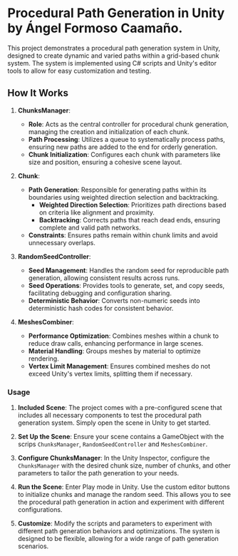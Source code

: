 # Procedural Path Generation in Unity by Ángel Formoso Caamaño.

This project demonstrates a procedural path generation system in Unity, designed to create dynamic and varied paths within a grid-based chunk system. The system is implemented using C# scripts and Unity's editor tools to allow for easy customization and testing.

## How It Works

1. **ChunksManager**:
   - **Role**: Acts as the central controller for procedural chunk generation, managing the creation and initialization of each chunk.
   - **Path Processing**: Utilizes a queue to systematically process paths, ensuring new paths are added to the end for orderly generation.
   - **Chunk Initialization**: Configures each chunk with parameters like size and position, ensuring a cohesive scene layout.

2. **Chunk**:
   - **Path Generation**: Responsible for generating paths within its boundaries using weighted direction selection and backtracking.
     - **Weighted Direction Selection**: Prioritizes path directions based on criteria like alignment and proximity.
     - **Backtracking**: Corrects paths that reach dead ends, ensuring complete and valid path networks.
   - **Constraints**: Ensures paths remain within chunk limits and avoid unnecessary overlaps.

3. **RandomSeedController**:
   - **Seed Management**: Handles the random seed for reproducible path generation, allowing consistent results across runs.
   - **Seed Operations**: Provides tools to generate, set, and copy seeds, facilitating debugging and configuration sharing.
   - **Deterministic Behavior**: Converts non-numeric seeds into deterministic hash codes for consistent behavior.

4. **MeshesCombiner**:
   - **Performance Optimization**: Combines meshes within a chunk to reduce draw calls, enhancing performance in large scenes.
   - **Material Handling**: Groups meshes by material to optimize rendering.
   - **Vertex Limit Management**: Ensures combined meshes do not exceed Unity's vertex limits, splitting them if necessary.

### Usage

1. **Included Scene**: The project comes with a pre-configured scene that includes all necessary components to test the procedural path generation system. Simply open the scene in Unity to get started.

2. **Set Up the Scene**: Ensure your scene contains a GameObject with the scrips `ChunksManager`, `RandomSeedController` and `MeshesCombiner`.

3. **Configure ChunksManager**: In the Unity Inspector, configure the `ChunksManager` with the desired chunk size, number of chunks, and other parameters to tailor the path generation to your needs.

4. **Run the Scene**: Enter Play mode in Unity. Use the custom editor buttons to initialize chunks and manage the random seed. This allows you to see the procedural path generation in action and experiment with different configurations.

5. **Customize**: Modify the scripts and parameters to experiment with different path generation behaviors and optimizations. The system is designed to be flexible, allowing for a wide range of path generation scenarios.
 
